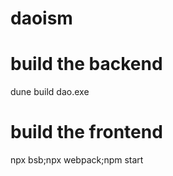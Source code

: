 # daoism

# build the backend

dune build dao.exe

# build the frontend

npx bsb;npx webpack;npm start

